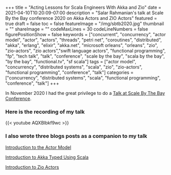 +++
title = "Acting Lessons for Scala Engineers With Akka and Zio"
date = 2021-04-10T10:20:09-07:00
description = "Salar Rahmanian's talk at Scale By the Bay conference 2020 on Akka Actors and ZIO Actors"
featured = true
draft = false
toc = false
featureImage = "/img/sbtb2020.jpg"
thumbnail = ""
shareImage = ""
codeMaxLines = 30
codeLineNumbers = false
figurePositionShow = false
keywords = ["concurrent", "concurrency", "actor model", "actor", "actors", "threads", "petri net", "coroutines", "distributed", "akka", "erlang", "elixir", "akka.net", "microsoft orleans", "orleans", "zio", "zio-actors", "zio actors","swift language actors", "functional programming", "fp", "tech talk", "talk", "conference", "scale by the bay", "scala by the bay", "by the bay", "functional.tv", "sf scala"]
tags = ["actor model", "concurrency", "distributed systems", "scala", "zio", "zio-actors", "functional programming", "conference", "talk"]
categories = ["concurrency", "distributed systems", "scala", "functional programming", "conference", "talk"]
+++

In November 2020 I had the great privilege to do a [Talk at Scale By The Bay Conference](https://scalebythebay2020.sched.com/event/e54O/acting-lessons-for-scala-engineers-with-akka-and-zio).

### Here is the recording of my talk

{{< youtube AQXBlbkf9wc >}}


### I also wrote three blogs posts as a companion to my talk

[Introduction to the Actor Model](https://www.softinio.com/post/introduction-to-the-actor-model/)

[Introduction to Akka Typed Using Scala](https://www.softinio.com/post/introduction-to-akka-typed-using-scala/)

[Introduction to Zio Actors](https://www.softinio.com/post/introduction-to-zio-actors/)

